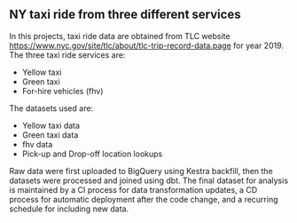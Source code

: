 ## NY taxi ride from three different services

In this projects, taxi ride data are obtained from TLC website <https://www.nyc.gov/site/tlc/about/tlc-trip-record-data.page> for year 2019. The three taxi ride services are:

- Yellow taxi
- Green taxi
- For-hire vehicles (fhv)

The datasets used are:

- Yellow taxi data
- Green taxi data
- fhv data
- Pick-up and Drop-off location lookups

Raw data were first uploaded to BigQuery using Kestra backfill, then the datasets were processed and joined using dbt. The final dataset for analysis is maintained by a CI process for data transformation updates, a CD process for automatic deployment after the code change, and a recurring schedule for including new data. 


